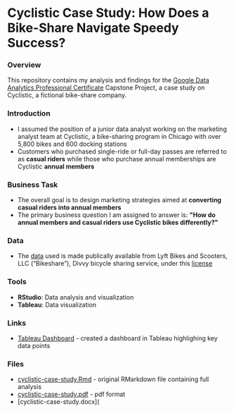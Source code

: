 # Cyclistic Case Study: How Does a Bike-Share Navigate Speedy Success?

### Overview
This repository contains my analysis and findings for the [Google Data Analytics Professional Certificate](https://www.coursera.org/professional-certificates/google-data-analytics) Capstone Project, a case study on Cyclistic, a fictional bike-share company.

### Introduction
- I assumed the position of a junior data analyst working on the marketing analyst team at Cyclistic, a bike-sharing program in Chicago with over 5,800 bikes and 600 docking stations
- Customers who purchased single-ride or full-day passes are referred to as **casual riders** while those who purchase annual memberships are Cyclistic **annual members**

### Business Task
- The overall goal is to design marketing strategies aimed at **converting casual riders into annual members**
- The primary business question I am assigned to answer is: **"How do annual members and casual riders use Cyclistic bikes differently?"**

### Data
- The [data](https://divvy-tripdata.s3.amazonaws.com/index.html) used is made publically available from Lyft Bikes and Scooters, LLC (“Bikeshare”), Divvy bicycle sharing service, under this [license](https://divvybikes.com/data-license-agreement)

### Tools
- **RStudio**: Data analysis and visualization
- **Tableau**: Data visualization

### Links
- [Tableau Dashboard](https://public.tableau.com/app/profile/danny.nguyen1367/viz/GoogleDataAnalyticsCaseStudy_17241631643040/Dashboard1) - created a dashboard in Tableau highlighing key data points

### Files
- [cyclistic-case-study.Rmd](https://github.com/danny-nguye1/google-data-analytics-case-study/blob/52a69527cf50bb1ce159434d446abc8b387ebb57/cyclistic-case-study.Rmd) - original RMarkdown file containing full analysis
- [cyclistic-case-study.pdf](https://github.com/danny-nguye1/google-data-analytics-case-study/blob/250e6145ca622ed54d0edba7cb79e64990a205f3/cyclistic-case-study.pdf) - pdf format
- [cyclistic-case-study.docx](
